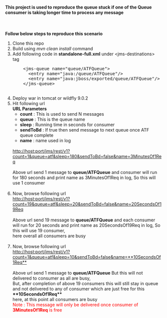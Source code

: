 
<b>This project is used to reproduce the queue stuck if one of the Queue consumer is taking longer time to process any message</b>
<br/><br/><br/><br/>
<b>Follow below steps to reproduce this scenario</b>
<ol>
	<li>Clone this repo</li>
	<li>Build using <i>mvn clean install</i> command</li>
	<li>
		Add following code in <B>standalone-full.xml</B> under &lt;jms-destinations&gt; tag <br/>
    <pre>
    &lt;jms-queue name="queue/ATFQueue"&gt;
      &lt;entry name="java:/queue/ATFQueue"/&gt;
      &lt;entry name="java:jboss/exported/queue/ATFQueue"/&gt;
    &lt;/jms-queue&gt;
    </pre>
  </li>
	<li>Deploy war in tomcat or wildfly 9.0.2</li>
	<li>Hit following url 
		<br/>
		<B>URL Parameters</B>
		<ul>
			<li><B>count</b> : This is used to send N messages</li>
			<li><B>queue</B> : This is the queue name</li>
			<li><B>sleep</B> : Running time in seconds for consumer</li>
			<li><B>sendToBd</B> : If true then send message to next queue once ATF queue complete</li>
			<li><B>name</B> : name used in log</li>
		</ul>
		<br/>
		<a href="http://host:port/jms/rest/v1?count=1&queue=atf&sleep=180&sendToBd=false&name=3MinutesOf1Req">http://host:port/jms/rest/v1?count=1&queue=atf&sleep=180&sendToBd=false&name=3MinutesOf1Req</a>
		<br/><br/>
		Above url send 1 message to <b>queue/ATFQueue</b> and consumer will run for 180 seconds and print name as 3MinutesOf1Req in log, So this will use 1 consumer 
		<br/><br/>
	</li>
	<li>Now, browse following url<BR/>
		<a href="http://host:port/jms/rest/v1?count=19&queue=atf&sleep=20&sendToBd=false&name=20SecondsOf19Req">http://host:port/jms/rest/v1?count=19&queue=atf&sleep=20&sendToBd=false&name=20SecondsOf19Req</a>
		<br/><br/>Above url send 19 message to <b>queue/ATFQueue</b> and each consumer will run for 20 seconds and print name as 20SecondsOf19Req in log, So this will use 19 consumer, <br/>
		here overall all consumers are busy<br/><br/>
	</li>
	<li>Now, browse following url <br/>
		<a href="http://host:port/jms/rest/v1?count=1&queue=atf&sleep=10&sendToBd=false&name=**10SecondsOf1Req**">http://host:port/jms/rest/v1?count=1&queue=atf&sleep=10&sendToBd=false&name=**10SecondsOf1Req**</a>
		<br/><br/>Above url send 1 message to <b>queue/ATFQueue</b> But this will not delivered to consumer as all are busy, <br/>
		But, after completion of above 19 consumers this will still stay in queue and not delivered to any of consumer which are just free for this <B>**10SecondsOf1Req**</b>
		<br/>
		here, at this point all consumers are busy<br/>
		<span style="color:#ff0000">Note : This message will only be delivered once consumer of <B>3MinutesOf1Req</B> is free</span>
	</li>
</ol>
